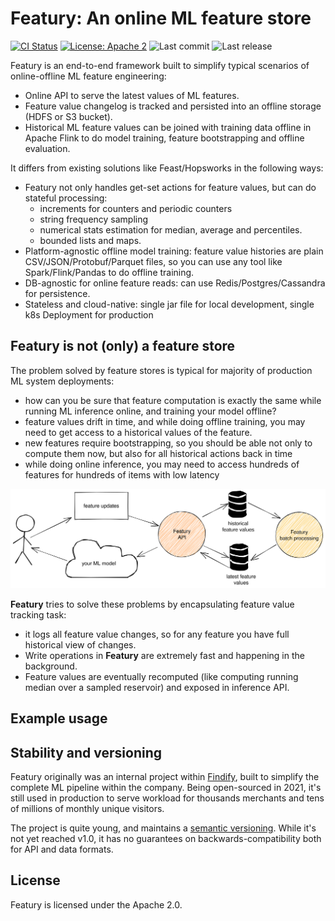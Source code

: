 # Featury: An online ML feature store
[![CI Status](https://github.com/findify/featury/workflows/CI/badge.svg)](https://github.com/findify/featury/actions)
[![License: Apache 2](https://img.shields.io/badge/License-Apache2-green.svg)](https://opensource.org/licenses/Apache-2.0)
![Last commit](https://img.shields.io/github/last-commit/findify/featury)
![Last release](https://img.shields.io/github/release/findify/featury)

Featury is an end-to-end framework built to simplify typical scenarios of online-offline ML feature engineering:
* Online API to serve the latest values of ML features.
* Feature value changelog is tracked and persisted into an offline storage (HDFS or S3 bucket).
* Historical ML feature values can be joined with training data offline in Apache Flink to do model training,
  feature bootstrapping and offline evaluation.

It differs from existing solutions like Feast/Hopsworks in the following ways:
* Featury not only handles get-set actions for feature values, but can do stateful processing:
  * increments for counters and periodic counters
  * string frequency sampling
  * numerical stats estimation for median, average and percentiles.
  * bounded lists and maps.
* Platform-agnostic offline model training: feature value histories are plain CSV/JSON/Protobuf/Parquet
  files, so you can use any tool like Spark/Flink/Pandas to do offline training.
* DB-agnostic for online feature reads: can use Redis/Postgres/Cassandra for persistence.
* Stateless and cloud-native: single jar file for local development, single k8s Deployment for production


## Featury is not (only) a feature store

The problem solved by feature stores is typical for majority of production ML system deployments:
* how can you be sure that feature computation is exactly the same while running ML inference online, 
  and training your model offline?
* feature values drift in time, and while doing offline training, you may need to get access to a historical
  values of the feature.
* new features require bootstrapping, so you should be able not only to compute them now, but also for all historical
  actions back in time
* while doing online inference, you may need to access hundreds of features for hundreds of items with low latency

![Data flow](docs/img/data_flow.svg)

**Featury** tries to solve these problems by encapsulating feature value tracking task:
* it logs all feature value changes, so for any feature you have full historical view of changes.
* Write operations in **Featury** are extremely fast and happening in the background.
* Feature values are eventually recomputed (like computing running median over a sampled reservoir) and exposed
  in inference API.

## Example usage



## Stability and versioning

Featury originally was an internal project within [Findify](http://findify.io), built to simplify the complete ML 
pipeline within the company. Being open-sourced in 2021, it's still used in production to serve workload for 
thousands merchants and tens of millions of monthly unique visitors.

The project is quite young, and maintains a [semantic versioning](https://semver.org/). 
While it's not yet reached v1.0, it has no guarantees on backwards-compatibility both for API and data formats.
  
## License

Featury is licensed under the Apache 2.0.